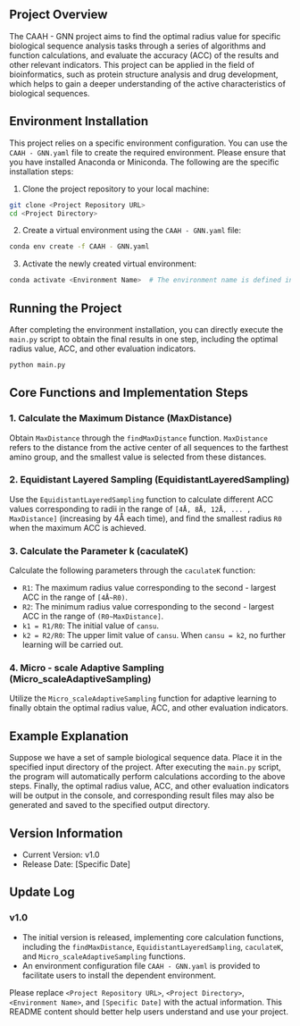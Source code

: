 ## Project Overview
The CAAH - GNN project aims to find the optimal radius value for specific biological sequence analysis tasks through a series of algorithms and function calculations, and evaluate the accuracy (ACC) of the results and other relevant indicators. This project can be applied in the field of bioinformatics, such as protein structure analysis and drug development, which helps to gain a deeper understanding of the active characteristics of biological sequences.

## Environment Installation
This project relies on a specific environment configuration. You can use the `CAAH - GNN.yaml` file to create the required environment. Please ensure that you have installed Anaconda or Miniconda. The following are the specific installation steps:

1. Clone the project repository to your local machine:
```bash
git clone <Project Repository URL>
cd <Project Directory>
```

2. Create a virtual environment using the `CAAH - GNN.yaml` file:
```bash
conda env create -f CAAH - GNN.yaml
```

3. Activate the newly created virtual environment:
```bash
conda activate <Environment Name>  # The environment name is defined in the CAAH - GNN.yaml file
```

## Running the Project
After completing the environment installation, you can directly execute the `main.py` script to obtain the final results in one step, including the optimal radius value, ACC, and other evaluation indicators.
```bash
python main.py
```

## Core Functions and Implementation Steps
### 1. Calculate the Maximum Distance (MaxDistance)
Obtain `MaxDistance` through the `findMaxDistance` function. `MaxDistance` refers to the distance from the active center of all sequences to the farthest amino group, and the smallest value is selected from these distances.

### 2. Equidistant Layered Sampling (EquidistantLayeredSampling)
Use the `EquidistantLayeredSampling` function to calculate different ACC values corresponding to radii in the range of `[4Å, 8Å, 12Å, ... , MaxDistance]` (increasing by 4Å each time), and find the smallest radius `R0` when the maximum ACC is achieved.

### 3. Calculate the Parameter k (caculateK)
Calculate the following parameters through the `caculateK` function:
- `R1`: The maximum radius value corresponding to the second - largest ACC in the range of `[4Å~R0)`.
- `R2`: The minimum radius value corresponding to the second - largest ACC in the range of `(R0~MaxDistance]`.
- `k1 = R1/R0`: The initial value of `cansu`.
- `k2 = R2/R0`: The upper limit value of `cansu`. When `cansu = k2`, no further learning will be carried out.

### 4. Micro - scale Adaptive Sampling (Micro_scaleAdaptiveSampling)
Utilize the `Micro_scaleAdaptiveSampling` function for adaptive learning to finally obtain the optimal radius value, ACC, and other evaluation indicators.

## Example Explanation
Suppose we have a set of sample biological sequence data. Place it in the specified input directory of the project. After executing the `main.py` script, the program will automatically perform calculations according to the above steps. Finally, the optimal radius value, ACC, and other evaluation indicators will be output in the console, and corresponding result files may also be generated and saved to the specified output directory.

## Version Information
- Current Version: v1.0
- Release Date: [Specific Date]

## Update Log
### v1.0
- The initial version is released, implementing core calculation functions, including the `findMaxDistance`, `EquidistantLayeredSampling`, `caculateK`, and `Micro_scaleAdaptiveSampling` functions.
- An environment configuration file `CAAH - GNN.yaml` is provided to facilitate users to install the dependent environment.

Please replace `<Project Repository URL>`, `<Project Directory>`, `<Environment Name>`, and `[Specific Date]` with the actual information. This README content should better help users understand and use your project. 
